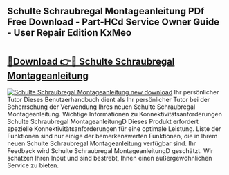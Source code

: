 ## Schulte Schraubregal Montageanleitung PDf Free Download - Part-HCd Service Owner Guide - User Repair Edition KxMeo

# <h2><a href="http://df7a4t.blite.top/?on=Schulte+Schraubregal+Montageanleitung">🔗Download 👉🔴 Schulte Schraubregal Montageanleitung</a></h2>

[![Schulte Schraubregal Montageanleitung new download](https://i.imgur.com/lujVjoI.png)](http://df7a4t.blite.top/?on=Schulte+Schraubregal+Montageanleitung)
Ihr persönlicher Tutor Dieses Benutzerhandbuch dient als Ihr persönlicher Tutor bei der Beherrschung der Verwendung Ihres neuen Schulte Schraubregal Montageanleitung. Wichtige Informationen zu Konnektivitätsanforderungen Schulte Schraubregal MontageanleitungD Dieses Produkt erfordert spezielle Konnektivitätsanforderungen für eine optimale Leistung. Liste der Funktionen sind nur einige der bemerkenswerten Funktionen, die in Ihrem neuen Schulte Schraubregal Montageanleitung verfügbar sind. Ihr Feedback wird Schulte Schraubregal MontageanleitungD geschätzt. Wir schätzen Ihren Input und sind bestrebt, Ihnen einen außergewöhnlichen Service zu bieten.

